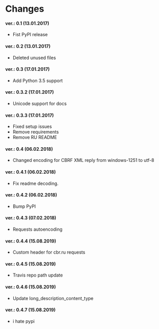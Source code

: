 Changes
=======

#### ver.: 0.1 (13.01.2017)
* Fist PyPI release

#### ver.: 0.2 (13.01.2017)
* Deleted unused files

#### ver.: 0.3 (17.01.2017)
* Add Python 3.5 support

#### ver.: 0.3.2 (17.01.2017)
* Unicode support for docs

#### ver.: 0.3.3 (17.01.2017)
* Fixed setup issues
* Remove requirements
* Remove RU README

#### ver.: 0.4 (06.02.2018)
* Changed encoding for CBRF XML reply from windows-1251 to utf-8

#### ver.: 0.4.1 (06.02.2018)
* Fix readme decoding.

#### ver.: 0.4.2 (06.02.2018)
* Bump PyPI

#### ver.: 0.4.3 (07.02.2018)
* Requests autoencoding

#### ver.: 0.4.4 (15.08.2019)
* Custom header for cbr.ru requests


#### ver.: 0.4.5 (15.08.2019)
* Travis repo path update

#### ver.: 0.4.6 (15.08.2019)
* Update long_description_content_type

#### ver.: 0.4.7 (15.08.2019)
* i hate pypi
